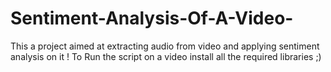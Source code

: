 # Sentiment-Analysis-Of-A-Video-
This a project aimed at extracting audio from video and applying sentiment analysis on it !
To Run the script on a video install all the required libraries ;)

